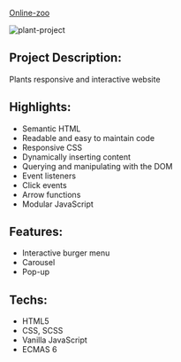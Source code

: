 [Online-zoo](https://rolling-scopes-school.github.io/aliaksei-siniauski-JSFE2022Q3/)

![plant-project](https://snipboard.io/BJyt3d.jpg)

## Project Description:

Plants responsive and interactive website

## Highlights:

- Semantic HTML
- Readable and easy to maintain code
- Responsive CSS
- Dynamically inserting content
- Querying and manipulating with the DOM
- Event listeners
- Click events
- Arrow functions
- Modular JavaScript

## Features:

- Interactive burger menu
- Carousel
- Pop-up

## Techs:

- HTML5
- CSS, SCSS
- Vanilla JavaScript
- ECMAS 6
